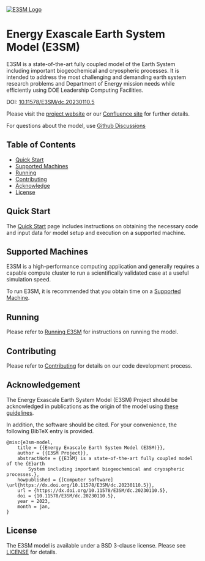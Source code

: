 [![E3SM Logo](https://e3sm.org/wp-content/themes/e3sm/assets/images/e3sm-logo.png)](https://e3sm.org)

Energy Exascale Earth System Model (E3SM)
================================================================================

E3SM is a state-of-the-art fully coupled model of the Earth System including
important biogeochemical and cryospheric processes. It is intended to address
the most challenging and demanding earth system research problems and
Department of Energy mission needs while efficiently using DOE Leadership
Computing Facilities.  

DOI: [10.11578/E3SM/dc.20230110.5](http://dx.doi.org/10.11578/E3SM/dc.20230110.5)

Please visit the [project website](https://e3sm.org) or our [Confluence site](https://acme-climate.atlassian.net/wiki/spaces/DOC/overview)
for further details.

For questions about the model, use [Github Discussions](https://github.com/E3SM-Project/E3SM/discussions)

Table of Contents 
--------------------------------------------------------------------------------
- [Quick Start](#quickstart)
- [Supported Machines](#supportedmachines)
- [Running](#running)
- [Contributing](#contributing)
- [Acknowledge](#acknowledge)
- [License](#license)

Quick Start
--------------------------------------------------------------------------------
The [Quick Start](https://e3sm.org/model/running-e3sm/e3sm-quick-start/) page 
includes instructions on obtaining the necessary code and input data for model 
setup and execution on a supported machine.

Supported Machines 
--------------------------------------------------------------------------------
E3SM is a high-performance computing application and generally requires a
capable compute cluster to run a scientifically validated case at a useful
simulation speed.

To run E3SM, it is recommended that you obtain time on a 
[Supported Machine](https://e3sm.org/model/running-e3sm/supported-machines/).

Running
--------------------------------------------------------------------------------
Please refer to [Running E3SM](https://e3sm.org/model/running-e3sm/) 
 for instructions on running the model. 

Contributing
--------------------------------------------------------------------------------
Please refer to [Contributing](CONTRIBUTING.md) for details on our code development
process.

Acknowledgement
--------------------------------------------------------------------------------
The Energy Exascale Earth System Model (E3SM) Project should be acknowledged in
publications as the origin of the model using
[these guidelines](https://e3sm.org/resources/policies/acknowledge-e3sm/).

In addition, the software should be cited.  For your convenience,
the following BibTeX entry is provided.
```TeX
@misc{e3sm-model,
	title = {{Energy Exascale Earth System Model (E3SM)}},
	author = {{E3SM Project}},
	abstractNote = {{E3SM} is a state-of-the-art fully coupled model of the {E}arth 
		System including important biogeochemical and cryospheric processes.},
	howpublished = {[Computer Software] \url{https://dx.doi.org/10.11578/E3SM/dc.20230110.5}},
	url = {https://dx.doi.org/10.11578/E3SM/dc.20230110.5},
	doi = {10.11578/E3SM/dc.20230110.5},
	year = 2023,
	month = jan,
}
```

License
--------------------------------------------------------------------------------
The E3SM model is available under a BSD 3-clause license.
Please see [LICENSE](LICENSE) for details.

